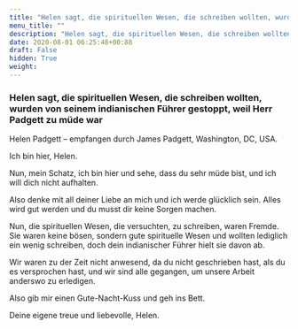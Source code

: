 ```yaml
---
title: "Helen sagt, die spirituellen Wesen, die schreiben wollten, wurden von seinem indianischen Führer gestoppt, weil Herr Padgett zu müde war"
menu_title: ""
description: "Helen sagt, die spirituellen Wesen, die schreiben wollten, wurden von seinem indianischen Führer gestoppt, weil Herr Padgett zu müde war"
date: 2020-08-01 06:25:48+00:88
draft: False
hidden: True
weight:
---
```

### Helen sagt, die spirituellen Wesen, die schreiben wollten, wurden von seinem indianischen Führer gestoppt, weil Herr Padgett zu müde war

Helen Padgett – empfangen durch James Padgett, Washington, DC, USA.

Ich bin hier, Helen.

Nun, mein Schatz, ich bin hier und sehe, dass du sehr müde bist, und ich will dich nicht aufhalten.

Also denke mit all deiner Liebe an mich und ich werde glücklich sein. Alles wird gut werden und du musst dir keine Sorgen machen.

Nun, die spirituellen Wesen, die versuchten, zu schreiben, waren Fremde. Sie waren keine bösen, sondern gute spirituelle Wesen und wollten lediglich ein wenig schreiben, doch dein indianischer Führer hielt sie davon ab.

Wir waren zu der Zeit nicht anwesend, da du nicht geschrieben hast, als du es versprochen hast, und wir sind alle gegangen, um unsere Arbeit anderswo zu erledigen.

Also gib mir einen Gute-Nacht-Kuss und geh ins Bett.

Deine eigene treue und liebevolle, Helen.
